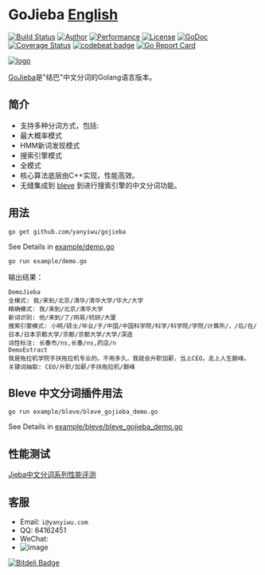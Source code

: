 # GoJieba [English](README_EN.md)

[![Build Status](https://travis-ci.org/yanyiwu/gojieba.png?branch=master)](https://travis-ci.org/yanyiwu/gojieba) 
[![Author](https://img.shields.io/badge/author-@yanyiwu-blue.svg?style=flat)](http://yanyiwu.com/) 
[![Performance](https://img.shields.io/badge/performance-excellent-brightgreen.svg?style=flat)](http://yanyiwu.com/work/2015/06/14/jieba-series-performance-test.html) 
[![License](https://img.shields.io/badge/license-MIT-yellow.svg?style=flat)](http://yanyiwu.mit-license.org)
[![GoDoc](https://godoc.org/github.com/yanyiwu/gojieba?status.svg)](https://godoc.org/github.com/yanyiwu/gojieba)
[![Coverage Status](https://coveralls.io/repos/yanyiwu/gojieba/badge.svg?branch=master&service=github)](https://coveralls.io/github/yanyiwu/gojieba?branch=master)
[![codebeat badge](https://codebeat.co/badges/a336d042-3583-4212-8204-88da4407438e)](https://codebeat.co/projects/github-com-yanyiwu-gojieba)
[![Go Report Card](https://goreportcard.com/badge/yanyiwu/gojieba)](https://goreportcard.com/report/yanyiwu/gojieba)

[![logo](http://7viirv.com1.z0.glb.clouddn.com/GoJieBaLogo-v2.png)](http://yanyiwu.com/work/2015/09/14/c-cpp-go-mix-programming.html)

[GoJieba]是"结巴"中文分词的Golang语言版本。

## 简介

+ 支持多种分词方式，包括:
+ 最大概率模式
+ HMM新词发现模式
+ 搜索引擎模式
+ 全模式
+ 核心算法底层由C++实现，性能高效。
+ 无缝集成到 [bleve] 到进行搜索引擎的中文分词功能。

## 用法

```
go get github.com/yanyiwu/gojieba
```

See Details in [example/demo.go](example/demo.go)

```
go run example/demo.go
```

输出结果：

```
DemoJieba
全模式: 我/来到/北京/清华/清华大学/华大/大学
精确模式: 我/来到/北京/清华大学
新词识别: 他/来到/了/网易/杭研/大厦
搜索引擎模式: 小明/硕士/毕业/于/中国/中国科学院/科学/科学院/学院/计算所/，/后/在/日本/日本京都大学/京都/京都大学/大学/深造
词性标注: 长春市/ns,长春/ns,药店/n
DemoExtract
我是拖拉机学院手扶拖拉机专业的。不用多久，我就会升职加薪，当上CEO，走上人生巅峰。
关键词抽取: CEO/升职/加薪/手扶拖拉机/巅峰
```

## Bleve 中文分词插件用法

```
go run example/bleve/bleve_gojieba_demo.go
```

See Details in [example/bleve/bleve_gojieba_demo.go](example/bleve/bleve_gojieba_demo.go)

## 性能测试

[Jieba中文分词系列性能评测]

## 客服

+ Email: `i@yanyiwu.com`
+ QQ: 64162451
+ WeChat: 
+ ![image](http://7viirv.com1.z0.glb.clouddn.com/5a7d1b5c0d_yanyiwu_personal_qrcodes.jpg)

[CppJieba]:http://github.com/yanyiwu/cppjieba
[GoJieba]:http://github.com/yanyiwu/gojieba
[Jieba]:https://github.com/fxsjy/jieba
[Jieba中文分词系列性能评测]:http://yanyiwu.com/work/2015/06/14/jieba-series-performance-test.html
[bleve]:https://github.com/blevesearch/bleve

[![Bitdeli Badge](https://d2weczhvl823v0.cloudfront.net/yanyiwu/gojieba/trend.png)](https://bitdeli.com/free "Bitdeli Badge")

